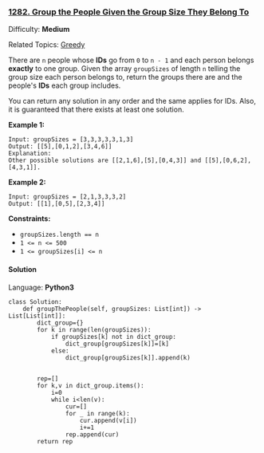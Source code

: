 ### [1282\. Group the People Given the Group Size They Belong To](https://leetcode.com/problems/group-the-people-given-the-group-size-they-belong-to/)

Difficulty: **Medium**  

Related Topics: [Greedy](https://leetcode.com/tag/greedy/)


There are `n` people whose **IDs** go from `0` to `n - 1` and each person belongs **exactly** to one group. Given the array `groupSizes` of length `n` telling the group size each person belongs to, return the groups there are and the people's **IDs** each group includes.

You can return any solution in any order and the same applies for IDs. Also, it is guaranteed that there exists at least one solution. 

**Example 1:**

```
Input: groupSizes = [3,3,3,3,3,1,3]
Output: [[5],[0,1,2],[3,4,6]]
Explanation: 
Other possible solutions are [[2,1,6],[5],[0,4,3]] and [[5],[0,6,2],[4,3,1]].
```

**Example 2:**

```
Input: groupSizes = [2,1,3,3,3,2]
Output: [[1],[0,5],[2,3,4]]
```

**Constraints:**

*   `groupSizes.length == n`
*   `1 <= n <= 500`
*   `1 <= groupSizes[i] <= n`


#### Solution

Language: **Python3**

```python3
class Solution:
    def groupThePeople(self, groupSizes: List[int]) -> List[List[int]]:
        dict_group={}
        for k in range(len(groupSizes)):
            if groupSizes[k] not in dict_group:
                dict_group[groupSizes[k]]=[k]
            else:
                dict_group[groupSizes[k]].append(k)
                
                
        rep=[]
        for k,v in dict_group.items():
            i=0
            while i<len(v):
                cur=[]
                for _ in range(k):
                    cur.append(v[i])
                    i+=1
                rep.append(cur)
        return rep
```